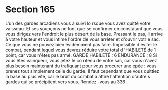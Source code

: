 # Section 165

L'un des gardes arcadiens vous a suivi lo rsque vous avez quitté
votre vaisseau. Et ses soupçons ne font que se confirmer en
constatant que vous vous dirigez vers l'endroit le plus désert de la
base. Pressant le pas, il arrive à votre hauteur et vous intime
l'ordre de vous arrêter et d'ouvrir votr e sac. Ce que vous ne
pouvez bien évidemment pas faire. Impossible d'éviter le combat,
pendant lequel vous devrez réduire votre total d 'HABILETÉ  de
1 point, car vous n'êtes pas armé.
GARDE  HABILETÉ :  6 ENDURANCE :  8
Si vous êtes vainqueur, vous jetez le co ntenu de votre sac, car
vous n'avez plus besoin maintenant du trafiquant pour vous
procurer une épée : vous prenez tout simplement celle du garde.
Il faut cependant que vous quittiez la base au plus vite, car le
bruit du combat a attiré l'attention d'autre s gardes qui se
précipitent vers vous. Rendez -vous au 336 .